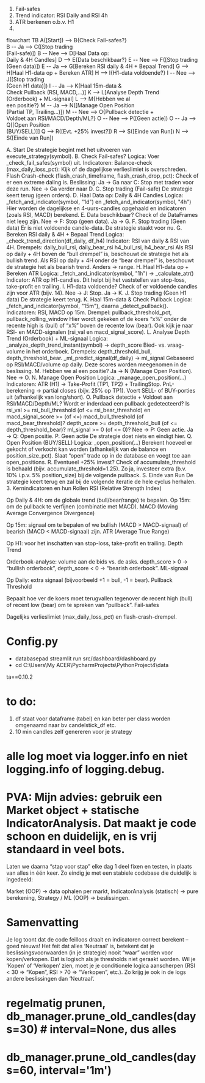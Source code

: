1. Fail-safes
2. Trend indicator: RSI Daily and RSI 4h
3. ATR berkenen o.b.v. H1
4. 




flowchart TB
    A([Start]) --> B{Check Fail-safes?}                                 
    B -- Ja --> C([Stop trading<br>(Fail-safe)]) 
    B -- Nee --> D[Haal Data op: <br/>Daily & 4H Candles]
    D --> E{Data beschikbaar?}
    E -- Nee --> F([Stop trading<br>(Geen data)])
    E -- Ja --> G[Bereken RSI daily & 4H + Bepaal Trend]
    G --> H[Haal H1-data op + Bereken ATR]
    H --> I{H1-data voldoende?}
    I -- Nee --> J([Stop trading<br>(Geen H1 data)])
    I -- Ja --> K[Haal 15m-data & <br/>Check Pullback (RSI, MACD,...)]
    K --> L[Analyse Depth Trend <br/>(Orderbook) + ML-signaal]
    L --> M{Hebben we al<br/>een positie?}
    M -- Ja --> N([Manage Open Position<br/>(Partial TP, Trailing...)])
    M -- Nee --> O{Pullback detectie + <br/>Voldoet aan RSI/MACD/Depth/ML?}
    O -- Nee --> P([Geen actie])
    O -- Ja --> Q[[Open Position<br/>(BUY/SELL)]]
    Q --> R([Evt. +25% invest?])
    R --> S([Einde van Run])
    N --> S([Einde van Run])

A. Start
De strategie begint met het uitvoeren van execute_strategy(symbol).
B. Check Fail-safes?
Logica: Voer _check_fail_safes(symbol) uit.
Indicatoren:
Balance-check (max_daily_loss_pct): Kijk of de dagelijkse verlieslimiet is overschreden.
Flash Crash-check (flash_crash_timeframe, flash_crash_drop_pct): Check of er een extreme daling is.
Beslissing:
Ja → Ga naar C: Stop met traden voor deze run.
Nee → Ga verder naar D.
C. Stop trading (Fail-safe)
De strategie keert terug (geen orders).
D. Haal Data op: Daily & 4H Candles
Logica: _fetch_and_indicator(symbol, "1d") en _fetch_and_indicator(symbol, "4h")
Hier worden de dagelijkse en 4-uurs-candles opgehaald en indicatoren (zoals RSI, MACD) berekend.
E. Data beschikbaar?
Check of de DataFrames niet leeg zijn.
Nee → F: Stop (geen data).
Ja → G.
F. Stop trading (Geen data)
Er is niet voldoende candle-data. De strategie staakt voor nu.
G. Bereken RSI daily & 4H + Bepaal Trend
Logica: _check_trend_direction(df_daily, df_h4)
Indicator: RSI van daily & RSI van 4H.
Drempels:
daily_bull_rsi, daily_bear_rsi
h4_bull_rsi, h4_bear_rsi
Als RSI op daily + 4H boven de “bull drempel” is, beschouwt de strategie het als bullish trend.
Als RSI op daily + 4H onder de “bear drempel” is, beschouwt de strategie het als bearish trend.
Anders → range.
H. Haal H1-data op + Bereken ATR
Logica: _fetch_and_indicator(symbol, "1h") → _calculate_atr()
Indicator: ATR op H1-candles.
Dit helpt bij het vaststellen van stop-loss, take-profit en trailing.
I. H1-data voldoende?
Check of er voldoende candles zijn voor ATR (bijv. 14).
Nee → J: Stop.
Ja → K.
J. Stop trading (Geen H1 data)
De strategie keert terug.
K. Haal 15m-data & Check Pullback
Logica: _fetch_and_indicator(symbol, "15m"), daarna _detect_pullback().
Indicatoren: RSI, MACD op 15m.
Drempel:
pullback_threshold_pct, pullback_rolling_window
Hier wordt gekeken of de koers “x%” onder de recente high is (bull) of “x%” boven de recente low (bear).
Ook kijk je naar RSI- en MACD-signalen (rsi_val en macd_signal_score).
L. Analyse Depth Trend (Orderbook) + ML-signaal
Logica:
_analyze_depth_trend_instant(symbol) → depth_score
Bied- vs. vraag-volume in het orderboek.
Drempels: depth_threshold_bull, depth_threshold_bear.
_ml_predict_signal(df_daily) → ml_signal
Gebaseerd op RSI/MACD/volume op daily.
Deze scores worden meegenomen in de beslissing.
M. Hebben we al een positie?
Ja → N (Manage Open Position).
Nee → O.
N. Manage Open Position
Logica: _manage_open_position(...)
Indicatoren:
ATR (H1) → Take-Profit (TP1, TP2) + TrailingStop.
PnL-berekening → partial closes (bijv. 25% op TP1).
Voert SELL- of BUY-porties uit (afhankelijk van long/short).
O. Pullback detectie + Voldoet aan RSI/MACD/Depth/ML?
Wordt er inderdaad een pullback gedetecteerd?
Is rsi_val >= rsi_bull_threshold (of <= rsi_bear_threshold) en
macd_signal_score >= (of <=) macd_bull_threshold (of macd_bear_threshold)?
depth_score >= depth_threshold_bull (of <= depth_threshold_bear)?
ml_signal >= 0 (of <= 0)?
Nee → P: Geen actie.
Ja → Q: Open positie.
P. Geen actie
De strategie doet niets en eindigt hier.
Q. Open Position (BUY/SELL)
Logica: _open_position(...)
Berekent hoeveel er gekocht of verkocht kan worden (afhankelijk van de balance en position_size_pct).
Slaat “open” trade op in de database en voegt toe aan open_positions.
R. Eventueel +25% invest?
Check of accumulate_threshold is behaald (bijv. accumulate_threshold=1.25).
Zo ja, investeer extra (b.v. 10% i.p.v. 5% position_size) bij de volgende pullback.
S. Einde van Run
De strategie keert terug en zal bij de volgende iteratie de hele cyclus herhalen.
3. Kernindicatoren en hun Rollen
RSI (Relative Strength Index)

Op Daily & 4H: om de globale trend (bull/bear/range) te bepalen.
Op 15m: om de pullback te verfijnen (combinatie met MACD).
MACD (Moving Average Convergence Divergence)

Op 15m: signaal om te bepalen of we bullish (MACD > MACD-signaal) of bearish (MACD < MACD-signaal) zijn.
ATR (Average True Range)

Op H1: voor het inschatten van stop-loss, take-profit en trailing.
Depth Trend

Orderbook-analyse: volume aan de bids vs. de asks.
depth_score > 0 → “bullish orderbook”, depth_score < 0 → “bearish orderbook”.
ML-signaal

Op Daily: extra signaal (bijvoorbeeld +1 = bull, -1 = bear).
Pullback Threshold

Bepaalt hoe ver de koers moet terugvallen tegenover de recent high (bull) of recent low (bear) om te spreken van “pullback”.
Fail-safes

Dagelijks verlieslimiet (max_daily_loss_pct) en flash-crash-drempel.


# Config.py 
- databasepad 
streamlit run src/dashboard/dashboard.py
- cd C:\Users\My ACER\PycharmProjects\PythonProject4\data

ta==0.10.2

# to do: 
1. df staat voor dataframe (tabel) en kan beter per class worden omgenaamd naar bv candelstick_df etc.
2. 10 min candles zelf genereren voor je strategy


# alle log moet via logger.info en niet logging.info of logging.debug.

# PVA: Mijn advies: gebruik een Market object + statische IndicatorAnalysis. Dat maakt je code schoon en duidelijk, en is vrij standaard in veel bots.
Laten we daarna “stap voor stap” elke dag 1 deel fixen en testen, in plaats van alles in één keer.
Zo eindig je met een stabiele codebase die duidelijk is ingedeeld:

Market (OOP) → data ophalen per markt,
IndicatorAnalysis (statisch) → pure berekening,
Strategy / ML (OOP) → beslissingen.

# Samenvatting
Je log toont dat de code feilloos draait en indicatoren correct berekent – goed nieuws!
Het feit dat alles ‘Neutraal’ is, betekent dat je beslissingsvoorwaarden (in je strategie) nooit “waar” worden voor kopen/verkopen. Dat is logisch als je thresholds niet geraakt worden.
Wil je ‘Kopen’ of ‘Verkopen’ zien, moet je je conditionele logica aanscherpen (RSI < 30 => “Kopen”, RSI > 70 => “Verkopen”, etc.).
Zo krijg je ook in de logs andere beslissingen dan ‘Neutraal’.

# regelmatig prunen, db_manager.prune_old_candles(days=30)  # interval=None, dus alles 
# db_manager.prune_old_candles(days=60, interval='1m')


